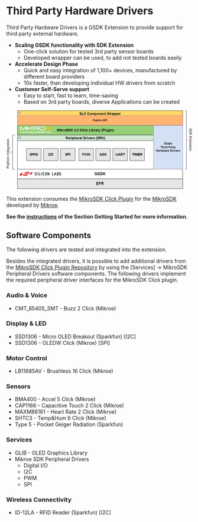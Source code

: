 # Third Party Hardware Drivers

Third Party Hardware Drivers is a GSDK Extension to provide support for third party external hardware.

- **Scaling GSDK functionality with SDK Extension**
   - One-click solution for tested 3rd party sensor boards
   - Developed wrapper can be used, to add not tested boards easily
- **Accelerate Design Phase**
  - Quick and easy integration of 1,100+ devices, manufactured by different board providers
  - 10x faster, than developing individual HW drivers from scratch
- **Customer Self-Serve support**
  - Easy to start, fast to learn, time-saving
  - Based on 3rd party boards, diverse Applications can be created


![ThirdPartyHwDrvExt](doc/layers.png)

This extension consumes the [MikroSDK Click Plugin](https://github.com/MikroElektronika/mikrosdk_click_v2) for the [MikroSDK](https://github.com/MikroElektronika/mikrosdk_v2) developed by [Mikroe](https://www.mikroe.com/).


**See the [instructions](/application-examples/<docspace-docleaf-version>/ae-getting-started/how-do-you-use-it#adding-sdk-extensions-for-hardware-drivers) of the Section Getting Started for more information.**

## Software Components

The following drivers are tested and integrated into the extension. 

Besides the integrated drivers, it is possible to add additional drivers from the [MikroSDK Click Plugin Repository](https://github.com/MikroElektronika/mikrosdk_click_v2) by using the [Services] -> MikroSDK Peripheral Drivers software components. 
The following drivers implement the required peripheral driver interfaces for the MikroSDK Click plugin.

### **Audio & Voice**
 - CMT_8540S_SMT - Buzz 2 Click (Mikroe)

### **Display & LED**
 - SSD1306 - Micro OLED Breakout (Sparkfun) [I2C]
 - SSD1306 - OLEDW Click (Mikroe) [SPI]

### **Motor Control**
 - LB11685AV - Brushless 16 Click (Mikroe)

### **Sensors**
 - BMA400 - Accel 5 Click (Mikroe)
 - CAP1166 - Capacitive Touch 2 Click (Mikroe)
 - MAXM86161 - Heart Rate 2 Click (Mikroe)
 - SHTC3 - Temp&Hum 9 Click (Mikroe)
 - Type 5 - Pocket Geiger Radiation (Sparkfun)

### **Services**
 - GLIB - OLED Graphics Library
 - Mikroe SDK Peripheral Drivers
   - Digital I/O
   - I2C
   - PWM
   - SPI

### **Wireless Connectivity**
 - ID-12LA - RFID Reader (Sparkfun) [I2C]